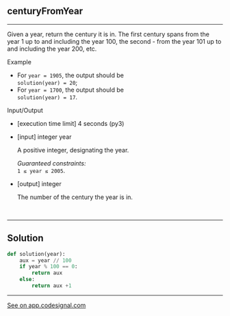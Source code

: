 ## centuryFromYear
---
Given a year, return the century it is in. The first century spans from the year 1 up to and including the year 100, the second - from the year 101 up to and including the year 200, etc.

Example

-   For `year = 1905`, the output should be\
    `solution(year) = 20`;
-   For `year = 1700`, the output should be\
    `solution(year) = 17`.

Input/Output

-   [execution time limit] 4 seconds (py3)

-   [input] integer year

    A positive integer, designating the year.

    *Guaranteed constraints:*\
    `1 ≤ year ≤ 2005`.

-   [output] integer

    The number of the century the year is in.

<br>

---
## Solution

```python
def solution(year):
    aux = year // 100
    if year % 100 == 0:
        return aux
    else:
        return aux +1
```

---
[See on app.codesignal.com](https://app.codesignal.com/arcade/intro/level-1/egbueTZRRL5Mm4TXN)